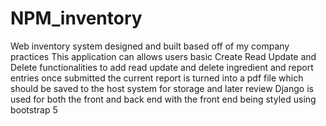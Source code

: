 # NPM_inventory
Web inventory system designed and built based off of my company practices
This application can allows users basic Create Read Update and Delete functionalities to add read update and delete ingredient and report entries 
once submitted the current report is turned into a pdf file which should be saved to the host system for storage and later review
Django is used for both the front and back end with the front end being styled using bootstrap 5
